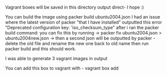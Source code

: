 Vagrant boxes will be saved in this directory output direct- I hope :)

You can build the image using packer build ubuntu2004.json 
I had an issue where the latest version of packer "that I have installed" outputted this error "Deprecated configuration key: 'iso_checksum_type" after i ran the packer build command: you can fix this by running -> packer fix ubuntu2004.json > ubuntu2004new.json -> then a second json will be outputted by packer - delete the old file and rename the new one back to old name then run packer build and this should work.

I was able to generate 3 vagrant images in output

You can add this box to vagrant with - vagrant box add 
